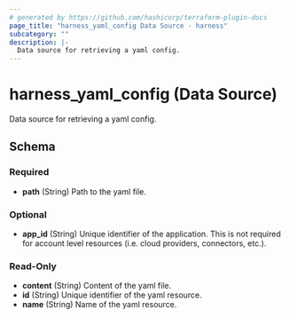 ```yaml
---
# generated by https://github.com/hashicorp/terraform-plugin-docs
page_title: "harness_yaml_config Data Source - harness"
subcategory: ""
description: |-
  Data source for retrieving a yaml config.
---
```


# harness_yaml_config (Data Source)

Data source for retrieving a yaml config.



<!-- schema generated by tfplugindocs -->
## Schema

### Required

- **path** (String) Path to the yaml file.

### Optional

- **app_id** (String) Unique identifier of the application. This is not required for account level resources (i.e. cloud providers, connectors, etc.).

### Read-Only

- **content** (String) Content of the yaml file.
- **id** (String) Unique identifier of the yaml resource.
- **name** (String) Name of the yaml resource.


